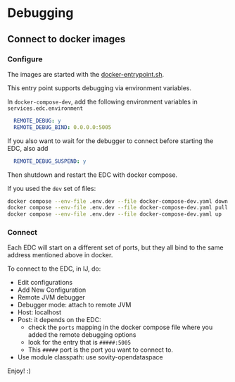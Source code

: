 # Debugging

## Connect to docker images

### Configure

The images are started with the [docker-entrypoint.sh](../../launchers/docker-entrypoint.sh).

This entry point supports debugging via environment variables.

In `docker-compose-dev`, add the following environment variables in `services.edc.environment`

```yaml
  REMOTE_DEBUG: y
  REMOTE_DEBUG_BIND: 0.0.0.0:5005
```

If you also want to wait for the debugger to connect before starting the EDC, also add

```yaml
  REMOTE_DEBUG_SUSPEND: y
```

Then shutdown and restart the EDC with docker compose.

If you used the `dev` set of files:

```bash
docker compose --env-file .env.dev --file docker-compose-dev.yaml down
docker compose --env-file .env.dev --file docker-compose-dev.yaml pull
docker compose --env-file .env.dev --file docker-compose-dev.yaml up
```

### Connect

Each EDC will start on a different set of ports, but they all bind to the same address mentioned above in docker.

To connect to the EDC, in IJ, do:

* Edit configurations
* Add New Configuration
* Remote JVM debugger
* Debugger mode: attach to remote JVM
* Host: localhost
* Post: it depends on the EDC:
  * check the `ports` mapping in the docker compose file where you added the remote debugging options
  * look for the entry that is `#####:5005`
  * This `#####` port is the port you want to connect to. 
* Use module classpath: use sovity-opendataspace

Enjoy! :)
